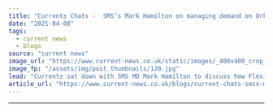 ```yaml
---
title: "Current± Chats -  SMS’s Mark Hamilton on managing demand on Orkney and a new route to solar"
date: "2021-04-08"
tags: 
  - current news
  - blogs
source: "current news"
image_url: "https://www.current-news.co.uk/static/images/_400x400_crop_center-center/Solopower-credit-SMS.jpg"
image_fp: "/assets/img/post_thumbnails/120.jpg"
lead: "Current± sat down with SMS MD Mark Hamilton to discuss how FlexiGrid is managing demand in Orkney, what’s next for the ReFLEX project and what Solopower has to offer."
article_url: "https://www.current-news.co.uk/blogs/current-chats-smss-mark-hamilton-on-managing-demand-on-orkney-and-a-new-route-to-solar?utm_source=rss-feeds&utm_medium=rss&utm_campaign=rss"
---
```


---
